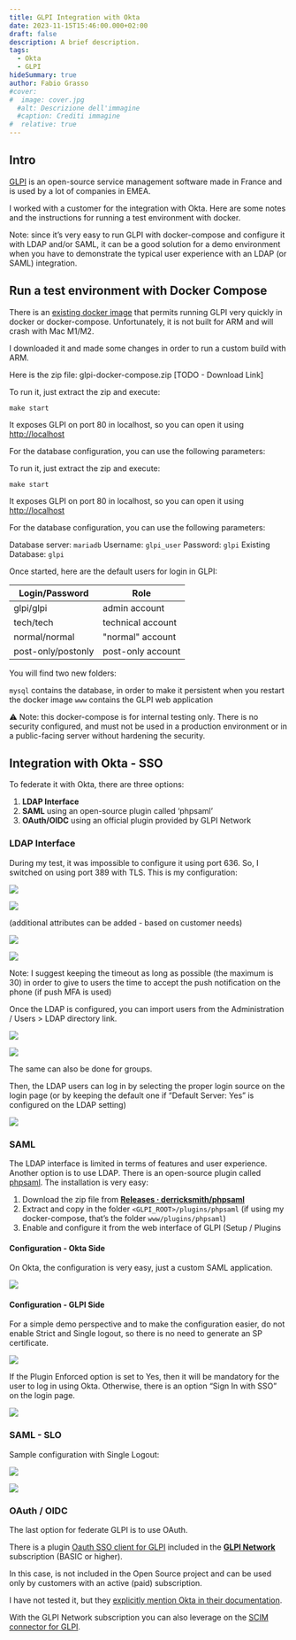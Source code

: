 ```yaml
---
title: GLPI Integration with Okta
date: 2023-11-15T15:46:00.000+02:00
draft: false
description: A brief description.
tags:
  - Okta
  - GLPI
hideSummary: true
author: Fabio Grasso
#cover:
#  image: cover.jpg
  #alt: Descrizione dell'immagine
  #caption: Crediti immagine
#  relative: true
---
```


## Intro

[GLPI](https://glpi-project.org/ "https://glpi-project.org/") is an open-source service management software made in France and is used by a lot of companies in EMEA.

I worked with a customer for the integration with Okta. Here are some notes and the instructions for running a test environment with docker.

Note: since it’s very easy to run GLPI with docker-compose and configure it with LDAP and/or SAML, it can be a good solution for a demo environment when you have to demonstrate the typical user experience with an LDAP (or SAML) integration.

## Run a test environment with Docker Compose

There is an [existing docker image](https://hub.docker.com/r/diouxx/glpi "https://hub.docker.com/r/diouxx/glpi") that permits running GLPI very quickly in docker or docker-compose. Unfortunately, it is not built for ARM and will crash with Mac M1/M2.

I downloaded it and made some changes in order to run a custom build with ARM.

Here is the zip file: glpi-docker-compose.zip [TODO - Download Link]

To run it, just extract the zip and execute:

`make start`

It exposes GLPI on port 80 in localhost, so you can open it using [http://localhost](http://localhost/ "http://localhost")

For the database configuration, you can use the following parameters:

To run it, just extract the zip and execute:

`make start`

It exposes GLPI on port 80 in localhost, so you can open it using [http://localhost](http://localhost/ "http://localhost")

For the database configuration, you can use the following parameters:

Database server: `mariadb`
Username: `glpi_user`
Password: `glpi`
Existing Database: `glpi`

Once started, here are the default users for login in GLPI:


| Login/Password     | Role              |
| -------------------- | ------------------- |
| glpi/glpi          | admin account     |
| tech/tech          | technical account |
| normal/normal      | "normal" account  |
| post-only/postonly | post-only account |

You will find two new folders:

`mysql` contains the database, in order to make it persistent when you restart the docker image
`www` contains the GLPI web application

:warning: Note: this docker-compose is for internal testing only. There is no security configured, and must not be used in a production environment or in a public-facing server without hardening the security.

## Integration with Okta - SSO

To federate it with Okta, there are three options:

1. **LDAP Interface**
2. **SAML** using an open-source plugin called ‘phpsaml’
3. **OAuth/OIDC** using an official plugin provided by GLPI Network

### LDAP Interface

During my test, it was impossible to configure it using port 636. So, I switched on using port 389 with TLS. This is my configuration:

![](ldap-interface1.png)

![](ldap-interface2.png)

(additional attributes can be added - based on customer needs)

![](ldap-interface3.png)

![](ldap-interface4.png)

Note: I suggest keeping the timeout as long as possible (the maximum is 30) in order to give to users the time to accept the push notification on the phone (if push MFA is used)

Once the LDAP is configured, you can import users from the Administration / Users > LDAP directory link.

![](ldap-interface5.png)

![](ldap-interface6.png)

The same can also be done for groups.

Then, the LDAP users can log in by selecting the proper login source on the login page (or by keeping the default one if “Default Server: Yes” is configured on the LDAP setting)

![](ldap-interface7.png)

### SAML

The LDAP interface is limited in terms of features and user experience. Another option is to use LDAP. There is an open-source plugin called [phpsaml](https://github.com/derricksmith/phpsaml "https://github.com/derricksmith/phpsaml"). The installation is very easy:

1. Download the zip file from [**Releases · derricksmith/phpsaml**](https://github.com/derricksmith/phpsaml/releases)
2. Extract and copy in the folder `<GLPI_ROOT>/plugins/phpsaml` (if using my docker-compose, that’s the folder `www/plugins/phpsaml`)
3. Enable and configure it from the web interface of GLPI (Setup / Plugins

#### Configuration - Okta Side

On Okta, the configuration is very easy, just a custom SAML application.

![](saml1.png)

#### Configuration - GLPI Side

For a simple demo perspective and to make the configuration easier, do not enable Strict and Single logout, so there is no need to generate an SP certificate.

![](saml2.png)

If the Plugin Enforced option is set to Yes, then it will be mandatory for the user to log in using Okta. Otherwise, there is an option “Sign In with SSO” on the login page.

![](saml3.png)

### SAML - SLO

Sample configuration with Single Logout:

![](saml4.png)

![](saml5.png)

### OAuth / OIDC

The last option for federate GLPI is to use OAuth.

There is a plugin [Oauth SSO client for GLPI](https://services.glpi-network.com/documentation/1731/file/README.md "https://services.glpi-network.com/documentation/1731/file/README.md") included in the [**GLPI Network**](https://services.glpi-network.com/) subscription (BASIC or higher).

In this case, is not included in the Open Source project and can be used only by customers with an active (paid) subscription.

I have not tested it, but they [explicitly mention Okta in their documentation](https://glpi-plugins.readthedocs.io/fr/latest/oauthsso/okta.html).

With the GLPI Network subscription you can also leverage on the [SCIM connector for GLPI](https://glpi-plugins.readthedocs.io/en/latest/scim/index.html).